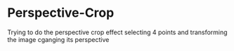 # Perspective-Crop
Trying to do the perspective crop effect selecting 4 points and transforming the image cganging its perspective
